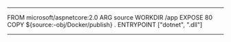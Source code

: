 ***
FROM microsoft/aspnetcore:2.0
ARG source
WORKDIR /app
EXPOSE 80
COPY ${source:-obj/Docker/publish} .
ENTRYPOINT ["dotnet", "<projectname>.dll"]
***
